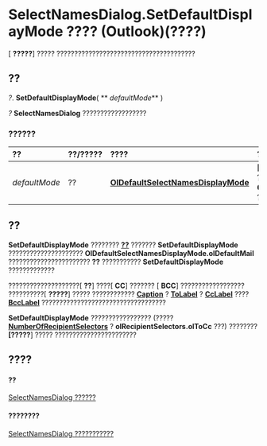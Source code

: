 
# SelectNamesDialog.SetDefaultDisplayMode ???? (Outlook)(????)

[ **?????**] ????? ???????????????????????????????????????


## ??

 _?_. **SetDefaultDisplayMode**( ** _defaultMode_** )

 _?_ **SelectNamesDialog** ??????????????????


### ??????



|**??**|**??/?????**|**????**|**??**|
|:-----|:-----|:-----|:-----|
| _defaultMode_|??|**[OlDefaultSelectNamesDisplayMode](4a9c2183-c704-fc4d-e3c8-32c53b9688bb.md)**|**[?????**] ????? ??????????????????????????? **OlDefaultSelectNamesDisplayMode** ?????????|

## ??

 **SetDefaultDisplayMode** ???????? **[??](a689dfca-e4f7-f1c0-03a1-71e7d7e310b7.md)** ??????? **SetDefaultDisplayMode** ????????????????????? **OlDefaultSelectNamesDisplayMode.olDefaultMail** ??????????????????????? **??** ??????????? **SetDefaultDisplayMode** ?????????????

????????????????????[ **??**] ????[ **CC**] ??????? [ **BCC**] ?????????????????? ??????????[ **?????**] ????? ???????????? **[Caption](a728bcb5-8eee-8f77-76d7-4c15d53d79e2.md)** ? **[ToLabel](1c2f15fd-57c6-e0a5-923c-2b3b217bb7a0.md)** ? **[CcLabel](b28def6f-725c-ba65-cf7f-4abbc7ba3cb8.md)** ???? **[BccLabel](9c826c3e-c7d3-6fd0-f900-24ba31925681.md)** ???????????????????????????????????

 **SetDefaultDisplayMode** ????????????????? (????? **[NumberOfRecipientSelectors](2cb40e5f-b122-d032-9343-54fe98bc5455.md)** ? **olRecipientSelectors.olToCc** ???) ???????? **[?????**] ????? ???????????????????????


## ????


#### ??


[SelectNamesDialog ??????](1522736a-3cad-9f1c-4da9-b52a3a01731c.md)
#### ????????


[SelectNamesDialog ???????????](http://msdn.microsoft.com/library/0f5546af-f89a-8a8b-ced9-a2d646bf9634%28Office.15%29.aspx)